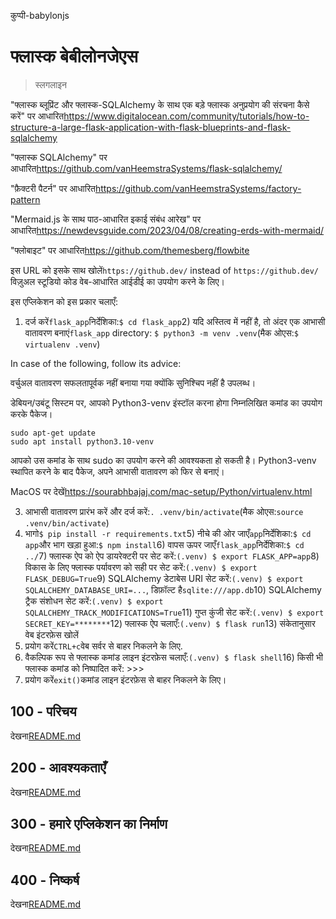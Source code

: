 कुप्पी-babylonjs

# फ्लास्क बेबीलोनजेएस

> स्लगलाइन

"फ्लास्क ब्लूप्रिंट और फ्लास्क-SQLAlchemy के साथ एक बड़े फ्लास्क अनुप्रयोग की संरचना कैसे करें" पर आधारित<https://www.digitalocean.com/community/tutorials/how-to-structure-a-large-flask-application-with-flask-blueprints-and-flask-sqlalchemy>

"फ्लास्क SQLAlchemy" पर आधारित<https://github.com/vanHeemstraSystems/flask-sqlalchemy/>

"फ़ैक्टरी पैटर्न" पर आधारित<https://github.com/vanHeemstraSystems/factory-pattern>

"Mermaid.js के साथ पाठ-आधारित इकाई संबंध आरेख" पर आधारित<https://newdevsguide.com/2023/04/08/creating-erds-with-mermaid/>

"फ्लोबाइट" पर आधारित<https://github.com/themesberg/flowbite>

इस URL को इसके साथ खोलें`https://github.dev/` instead of `https://github.dev/`विज़ुअल स्टूडियो कोड वेब-आधारित आईडीई का उपयोग करने के लिए।

इस एप्लिकेशन को इस प्रकार चलाएँ:

1) दर्ज करें`flask_app`निर्देशिका:`$ cd flask_app`2) यदि अस्तित्व में नहीं है, तो अंदर एक आभासी वातावरण बनाएं`flask_app` directory: `$ python3 -m venv .venv`(मैक ओएस:`$ virtualenv .venv`)

In case of the following, follow its advice:

वर्चुअल वातावरण सफलतापूर्वक नहीं बनाया गया क्योंकि सुनिश्चिप नहीं है
उपलब्ध।

डेबियन/उबंटू सिस्टम पर, आपको Python3-venv इंस्टॉल करना होगा
निम्नलिखित कमांड का उपयोग करके पैकेज।

    sudo apt-get update
    sudo apt install python3.10-venv

आपको उस कमांड के साथ sudo का उपयोग करने की आवश्यकता हो सकती है।  Python3-venv स्थापित करने के बाद
पैकेज, अपने आभासी वातावरण को फिर से बनाएं।

MacOS पर देखें<https://sourabhbajaj.com/mac-setup/Python/virtualenv.html>

3) आभासी वातावरण प्रारंभ करें और दर्ज करें:`. .venv/bin/activate`(मैक ओएस:`source .venv/bin/activate`)
4) भागो`$ pip install -r requirements.txt`5) नीचे की ओर जाएँ`app`निर्देशिका:`$ cd app`और भाग खड़ा हुआ:`$ npm install`6) वापस ऊपर जाएँ`flask_app`निर्देशिका:`$ cd ../`7) फ्लास्क ऐप को ऐप डायरेक्टरी पर सेट करें:`(.venv) $ export FLASK_APP=app`8) विकास के लिए फ्लास्क पर्यावरण को सही पर सेट करें:`(.venv) $ export FLASK_DEBUG=True`9) SQLAlchemy डेटाबेस URI सेट करें:`(.venv) $ export SQLALCHEMY_DATABASE_URI=...`, डिफ़ॉल्ट है`sqlite:///app.db`10) SQLAlchemy ट्रैक संशोधन सेट करें:`(.venv) $ export SQLALCHEMY_TRACK_MODIFICATIONS=True`11) गुप्त कुंजी सेट करें:`(.venv) $ export SECRET_KEY=********`12) फ्लास्क ऐप चलाएँ:`(.venv) $ flask run`13) संकेतानुसार वेब इंटरफ़ेस खोलें
14) प्रयोग करें`CTRL+c`वेब सर्वर से बाहर निकलने के लिए.
15) वैकल्पिक रूप से फ्लास्क कमांड लाइन इंटरफ़ेस चलाएँ:`(.venv) $ flask shell`16) किसी भी फ्लास्क कमांड को निष्पादित करें: >>>
17) प्रयोग करें`exit()`कमांड लाइन इंटरफ़ेस से बाहर निकलने के लिए।

## 100 - परिचय

देखना[README.md](./100/README.md)

## 200 - आवश्यकताएँ

देखना[README.md](./200/README.md)

## 300 - हमारे एप्लिकेशन का निर्माण

देखना[README.md](./300/README.md)

## 400 - निष्कर्ष

देखना[README.md](./400/README.md)
